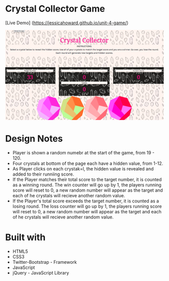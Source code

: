# Crystal Collector Game

[Live Demo] (https://jessicahoward.github.io/unit-4-game/)

![Alt text](/assets/images/CrystalGame.png?raw=true)

# Design Notes

* Player is shown a random numebr at the start of the game, from 19 - 120.
* Four crystals at bottom of the page each have a hidden value, from 1-12.
* As Player clicks on each crystak=l, the hidden value is revealed and added to their runniing score.
* If the Player matches their total score to the target number, it is counted as a winning round. The win counter will go up by 1, the players running score will reset to 0, a new random number will appear as the target and each of he crystals will recieve another random value.
* If the Player's total score exceeds the target number, it is counted as a losing round. The loss counter will go up by 1, the players running score will reset to 0, a new random number will appear as the target and each of he crystals will recieve another random value.

# Built with

* HTML5
* CSS3
* Twitter-Bootstrap - Framework
* JavaScript
* jQuery - JavaScript Library
